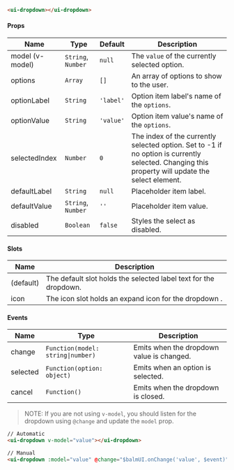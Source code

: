```html
<ui-dropdown></ui-dropdown>
```

#### Props

| Name            | Type               | Default   | Description                                                                                                                                      |
| --------------- | ------------------ | --------- | ------------------------------------------------------------------------------------------------------------------------------------------------ |
| model (v-model) | `String`, `Number` | `null`    | The `value` of the currently selected option.                                                                                                    |
| options         | `Array`            | `[]`      | An array of options to show to the user.                                                                                                         |
| optionLabel     | `String`           | `'label'` | Option item label's name of the `options`.                                                                                                       |
| optionValue     | `String`           | `'value'` | Option item value's name of the `options`.                                                                                                       |
| selectedIndex   | `Number`           | `0`       | The index of the currently selected option. Set to -1 if no option is currently selected. Changing this property will update the select element. |
| defaultLabel    | `String`           | `null`    | Placeholder item label.                                                                                                                          |
| defaultValue    | `String`, `Number` | `''`      | Placeholder item value.                                                                                                                          |
| disabled        | `Boolean`          | `false`   | Styles the select as disabled.                                                                                                                   |

#### Slots

| Name      | Description                                                      |
| --------- | ---------------------------------------------------------------- |
| (default) | The default slot holds the selected label text for the dropdown. |
| icon      | The icon slot holds an expand icon for the dropdown .            |

#### Events

| Name     | Type                              | Description                               |
| -------- | --------------------------------- | ----------------------------------------- |
| change   | `Function(model: string\|number)` | Emits when the dropdown value is changed. |
| selected | `Function(option: object)`        | Emits when an option is selected.         |
| cancel   | `Function()`                      | Emits when the dropdown is closed.        |

> NOTE: If you are not using `v-model`, you should listen for the dropdown using `@change` and update the `model` prop.

```html
// Automatic
<ui-dropdown v-model="value"></ui-dropdown>

// Manual
<ui-dropdown :model="value" @change="$balmUI.onChange('value', $event)"></ui-dropdown>
```

